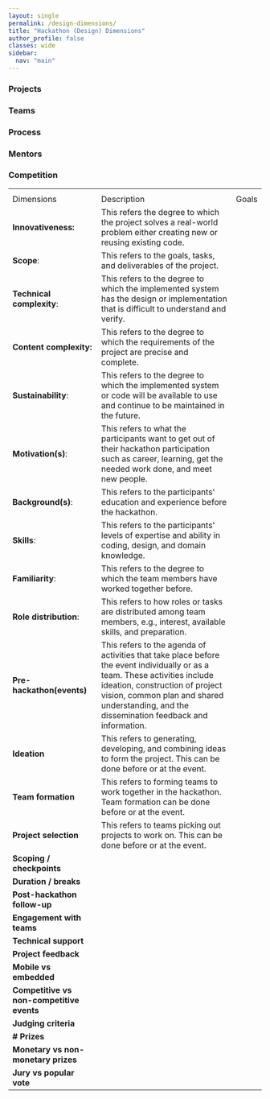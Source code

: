 ```yaml
---
layout: single
permalink: /design-dimensions/
title: "Hackathon (Design) Dimensions"
author_profile: false
classes: wide
sidebar:
  nav: "main"
---
```

<div>
<table>
<th><th>
<tr>
  <td>Dimensions</td>
  <td>Description</td>
  <td>Goals</td>
</tr>
<tr><h3>Projects</h3></tr>
<tr>
  <td><strong>Innovativeness<strong>:</td>
  <td>This refers the degree to which the project solves a real-world problem either creating new or reusing existing code.</td>
</tr>
<tr>
  <td><strong>Scope</strong>:</td>
  <td>This refers to the goals, tasks, and deliverables of the project.</td>
</tr>
<tr>
  <td><strong>Technical complexity</strong>:</td>
  <td>This refers to the degree to which the implemented system has the design or implementation that is difficult to understand and verify.</td>
</tr>
<tr>
  <td><strong>Content complexity<strong>:</td>
  <td>This refers to the degree to which the requirements of the project are precise and complete.</td>
</tr>
<tr>
  <td><strong>Sustainability</strong>:</td>
  <td>This refers to the degree to which the implemented system or code will be available to use and continue to be maintained in the future.</td>
</tr>

<tr><h3>Teams</h3></tr>
<tr>
  <td><strong>Motivation(s)</strong>:</td>
  <td>This refers to what the participants want to get out of their hackathon participation such as career, learning, get the needed work done, and meet new people.</td>
</tr>
<tr>
  <td><strong>Background(s)</strong>:</td>
  <td>This refers to the participants' education and experience before the hackathon.</td>
</tr>
<tr>
  <td><strong>Skills</strong>:</td>
  <td>This refers to the participants' levels of expertise and ability in coding, design, and domain knowledge.</td>
</tr>
<tr>
  <td><strong>Familiarity</strong>:</td>
  <td>This refers to the degree to which the team members have worked together before.</td>
</tr>
<tr>
  <td><strong>Role distribution</strong>:</td>
  <td>This refers to how roles or tasks are distributed among team members, e.g., interest, available skills, and preparation.</td>
</tr>

<tr><h3>Process</h3></tr>
<tr>
  <td><strong>Pre-hackathon(events)</strong></td>
  <td>This refers to the agenda of activities that take place before the event individually or as a team. These activities include ideation, construction of project vision, common plan and shared understanding, and the dissemination feedback and information.</td>
</tr>
<tr>
  <td><strong>Ideation</strong></td>
  <td>This refers to generating, developing, and combining ideas to form the project. This can be done before or at the event.</td>
</tr>
<tr>
  <td><strong>Team formation</strong></td>
  <td>This refers to forming teams to work together in the hackathon. Team formation can be done before or at the event.</td>
</tr>
<tr>
  <td><strong>Project selection<strong></td>
  <td>This refers to teams picking out projects to work on. This can be done before or at the event.</td>
</tr>
<tr>
  <td><strong>Scoping / checkpoints</strong></td>
  <td></td>
</tr>
<tr>
  <td><strong>Duration / breaks</strong></td>
  <td></td>
</tr>
<tr>
  <td><strong>Post-hackathon follow-up</strong></td>
  <td></td>
</tr>

<tr><h3>Mentors</h3></tr>
<tr>
  <td><strong>Engagement with teams</strong></td>
  <td></td>
</tr>
<tr>
  <td><strong>Technical support</strong></td>
  <td></td>
</tr>
<tr>
  <td><strong>Project feedback</strong></td>
  <td></td>
</tr>
<tr>
  <td><strong>Mobile vs embedded</strong></td>
  <td></td>
</tr>

<tr><h3>Competition</h3></tr>
<tr>
  <td><strong>Competitive vs non-competitive events</strong></td>
  <td></td>
</tr>
<tr>
  <td><strong>Judging criteria</strong></td>
  <td></td>
</tr>
<tr>
  <td><strong># Prizes</strong></td>
  <td></td>
</tr>
<tr>
  <td><strong>Monetary vs non-monetary prizes</strong></td>
  <td></td>
</tr>
<tr>
  <td><strong>Jury vs popular vote</strong></td>
  <td></td>
</tr>
</table>
</div>
